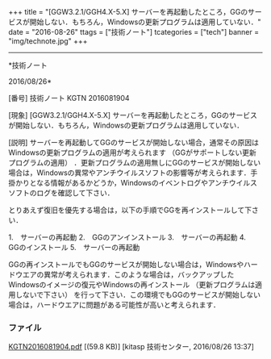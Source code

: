 ﻿+++
title = "[GGW3.2.1/GGH4.X-5.X] サーバーを再起動したところ，GGのサービスが開始しない．もちろん，Windowsの更新プログラムは適用していない．"
date = "2016-08-26"
ttags = ["技術ノート"]
tcategories = ["tech"]
banner = "img/technote.jpg"
+++

-----------------------------------------------------------------------------------------------------------------------------

*技術ノート

2016/08/26*


[番号]
技術ノート KGTN 2016081904

[現象]
[GGW3.2.1/GGH4.X-5.X]
サーバーを再起動したところ，GGのサービスが開始しない．もちろん，Windowsの更新プログラムは適用していない．

[説明]
サーバーを再起動してGGのサービスが開始しない場合，通常その原因はWindowsの更新プログラムの適用が考えられます
（GGがサポートしない更新プログラムの適用）
．更新プログラムの適用無しにGGのサービスが開始しない場合は，Windowsの異常やアンチウイルスソフトの影響等が考えられます．手掛かりとなる情報があるかどうか，Windowsのイベントログやアンチウイルスソフトのログを確認して下さい．

とりあえず復旧を優先する場合は，以下の手順でGGを再インストールして下さい．

1.　サーバーの再起動
2.　GGのアンインストール
3.　サーバーの再起動
4.　GGのインストール
5.　サーバーの再起動

GGの再インストールでもGGのサービスが開始しない場合は，Windowsやハードウエアの異常が考えられます．このような場合は，バックアップしたWindowsのイメージの復元やWindowsの再インストール
（更新プログラムは適用しないで下さい）
を行って下さい．この環境でもGGのサービスが開始しない場合は，ハードウエアに問題がある可能性が高いと考えられます．


### ファイル

 
 


[KGTN2016081904.pdf](http://techreport.kitasp.net/attachments/download/2967/KGTN2016081904.pdf)
 [(59.8 KB)] [kitasp 技術センター, 2016/08/26
13:37]


 


 

